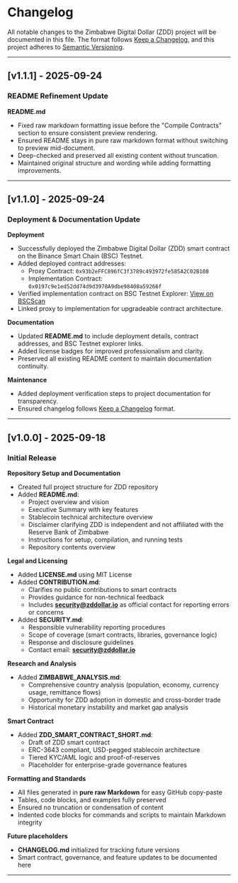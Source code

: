 # Changelog

All notable changes to the Zimbabwe Digital Dollar (ZDD) project will be documented in this file. The format follows [Keep a Changelog](https://keepachangelog.com/en/1.0.0/), and this project adheres to [Semantic Versioning](https://semver.org/spec/v2.0.0.html).

---

## [v1.1.1] - 2025-09-24
### README Refinement Update

**README.md**
- Fixed raw markdown formatting issue before the "Compile Contracts" section to ensure consistent preview rendering.
- Ensured README stays in pure raw markdown format without switching to preview mid-document.
- Deep-checked and preserved all existing content without truncation.
- Maintained original structure and wording while adding formatting improvements.

---

## [v1.1.0] - 2025-09-24
### Deployment & Documentation Update

**Deployment**
- Successfully deployed the Zimbabwe Digital Dollar (ZDD) smart contract on the Binance Smart Chain (BSC) Testnet.
- Added deployed contract addresses:
  - Proxy Contract: `0x93b2eFFC896fC3f3789c493972fe585A2C02B108`
  - Implementation Contract: `0x0197c9e1ed52dd74d9d3978A9dbe98408a59266f`
- Verified implementation contract on BSC Testnet Explorer: [View on BSCScan](https://testnet.bscscan.com/address/0x0197c9e1ed52dd74d9d3978A9dbe98408a59266f#code)
- Linked proxy to implementation for upgradeable contract architecture.

**Documentation**
- Updated **README.md** to include deployment details, contract addresses, and BSC Testnet explorer links.
- Added license badges for improved professionalism and clarity.
- Preserved all existing README content to maintain documentation continuity.

**Maintenance**
- Added deployment verification steps to project documentation for transparency.
- Ensured changelog follows [Keep a Changelog](https://keepachangelog.com/en/1.0.0/) format.

---

## [v1.0.0] - 2025-09-18
### Initial Release

**Repository Setup and Documentation**
- Created full project structure for ZDD repository
- Added **README.md**:
  - Project overview and vision
  - Executive Summary with key features
  - Stablecoin technical architecture overview
  - Disclaimer clarifying ZDD is independent and not affiliated with the Reserve Bank of Zimbabwe
  - Instructions for setup, compilation, and running tests
  - Repository contents overview

**Legal and Licensing**
- Added **LICENSE.md** using MIT License
- Added **CONTRIBUTION.md**:
  - Clarifies no public contributions to smart contracts
  - Provides guidance for non-technical feedback
  - Includes **security@zddollar.io** as official contact for reporting errors or concerns
- Added **SECURITY.md**:
  - Responsible vulnerability reporting procedures
  - Scope of coverage (smart contracts, libraries, governance logic)
  - Response and disclosure guidelines
  - Contact email: **security@zddollar.io**

**Research and Analysis**
- Added **ZIMBABWE_ANALYSIS.md**:
  - Comprehensive country analysis (population, economy, currency usage, remittance flows)
  - Opportunity for ZDD adoption in domestic and cross-border trade
  - Historical monetary instability and market gap analysis

**Smart Contract**
- Added **ZDD_SMART_CONTRACT_SHORT.md**:
  - Draft of ZDD smart contract
  - ERC-3643 compliant, USD-pegged stablecoin architecture
  - Tiered KYC/AML logic and proof-of-reserves
  - Placeholder for enterprise-grade governance features

**Formatting and Standards**
- All files generated in **pure raw Markdown** for easy GitHub copy-paste
- Tables, code blocks, and examples fully preserved
- Ensured no truncation or condensation of content
- Indented code blocks for commands and scripts to maintain Markdown integrity

**Future placeholders**
- **CHANGELOG.md** initialized for tracking future versions
- Smart contract, governance, and feature updates to be documented here

---

